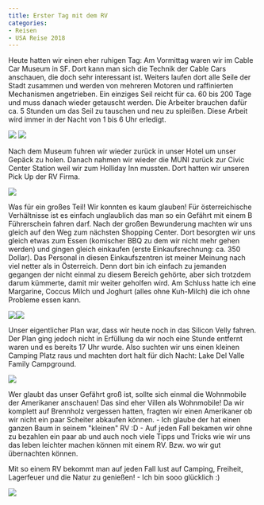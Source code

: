 ```yaml
---
title: Erster Tag mit dem RV
categories:
- Reisen
- USA Reise 2018
---
```


Heute hatten wir einen eher ruhigen Tag:
Am Vormittag waren wir im Cable Car Museum in SF. Dort kann man sich die Technik der Cable Cars anschauen, die doch sehr interessant ist. Weiters laufen dort alle Seile der Stadt zusammen und werden von mehreren Motoren und raffinierten Mechanismen angetrieben.
Ein einziges Seil reicht für ca. 60 bis 200 Tage und muss danach wieder getauscht werden. Die Arbeiter brauchen dafür ca. 5 Stunden um das Seil zu tauschen und neu zu spleißen. Diese Arbeit wird immer in der Nacht von 1 bis 6 Uhr erledigt.

[![](http://www.pbuchegger.at/wp-content/uploads/2018/03/DSC_0028-1024x686.jpg)](http://www.pbuchegger.at/wp-content/uploads/2018/03/DSC_0028.jpg) [![](http://www.pbuchegger.at/wp-content/uploads/2018/03/DSC_0018-1024x686.jpg)](http://www.pbuchegger.at/wp-content/uploads/2018/03/DSC_0018.jpg)

Nach dem Museum fuhren wir wieder zurück in unser Hotel um unser Gepäck zu holen. Danach nahmen wir wieder die MUNI zurück zur Civic Center Station weil wir zum Holliday Inn mussten. Dort hatten wir unseren Pick Up der RV Firma.

[![](http://www.pbuchegger.at/wp-content/uploads/2018/03/20180328_145255_HDR-1024x512.jpg)](http://www.pbuchegger.at/wp-content/uploads/2018/03/20180328_145255_HDR.jpg)

Was für ein großes Teil! Wir konnten es kaum glauben! Für österreichische Verhältnisse ist es einfach unglaublich das man so ein Gefährt mit einem B Führerschein fahren darf. Nach der großen Bewunderung machten wir uns gleich auf den Weg zum nächsten Shopping Center. Dort besorgten wir uns gleich etwas zum Essen (komischer BBQ zu dem wir nicht mehr gehen werden) und gingen gleich einkaufen (erste Einkaufsrechnung: ca. 350 Dollar).
Das Personal in diesen Einkaufszentren ist meiner Meinung nach viel netter als in Österreich. Denn dort bin ich einfach zu jemanden gegangen der nicht einmal zu diesem Bereich gehörte, aber sich trotzdem darum kümmerte, damit mir weiter geholfen wird. Am Schluss hatte ich eine Margarine, Coccus Milch und Joghurt (alles ohne Kuh-Milch) die ich ohne Probleme essen kann.

[![](http://www.pbuchegger.at/wp-content/uploads/2018/03/20180328_172438_HDR-1024x512.jpg)](http://www.pbuchegger.at/wp-content/uploads/2018/03/20180328_172438_HDR.jpg)[![](http://www.pbuchegger.at/wp-content/uploads/2018/03/20180328_172446-1024x512.jpg)](http://www.pbuchegger.at/wp-content/uploads/2018/03/20180328_172446.jpg)

Unser eigentlicher Plan war, dass wir heute noch in das Silicon Velly fahren. Der Plan ging jedoch nicht in Erfüllung da wir noch eine Stunde entfernt waren und es bereits 17 Uhr wurde. Also suchten wir uns einen kleinen Camping Platz raus und machten dort halt für dich Nacht: Lake Del Valle Family Campground.

[![](http://www.pbuchegger.at/wp-content/uploads/2018/03/20180328_191737-1024x512.jpg)](http://www.pbuchegger.at/wp-content/uploads/2018/03/20180328_191737.jpg)

Wer glaubt das unser Gefährt groß ist, sollte sich einmal die Wohnmobile der Amerikaner anschauen! Das sind eher Villen als Wohnmobile!
Da wir komplett auf Brennholz vergessen hatten, fragten wir einen Amerikaner ob wir nicht ein paar Scheiter abkaufen können. - Ich glaube der hat einen ganzen Baum in seinem "kleinen" RV :D - Auf jeden Fall bekamen wir ohne zu bezahlen ein paar ab und auch noch viele Tipps und Tricks wie wir uns das leben leichter machen können mit einem RV. Bzw. wo wir gut übernachten können.

Mit so einem RV bekommt man auf jeden Fall lust auf Camping, Freiheit, Lagerfeuer und die Natur zu genießen! - Ich bin sooo glücklich :)

[![](http://www.pbuchegger.at/wp-content/uploads/2018/03/20180328_192028_HDR-1024x512.jpg)](http://www.pbuchegger.at/wp-content/uploads/2018/03/20180328_192028_HDR.jpg)
